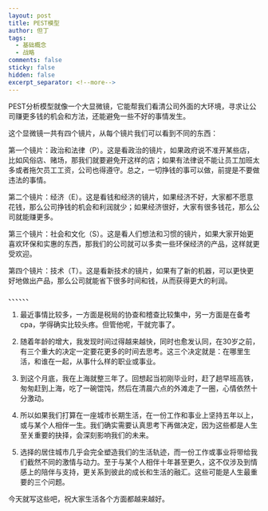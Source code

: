 ```yaml
---
layout: post
title: PEST模型
author: 但丁
tags:
  - 基础概念
  - 战略
comments: false
sticky: false
hidden: false
excerpt_separator: <!--more-->
---
```

PEST分析模型就像一个大显微镜，它能帮我们看清公司外面的大环境，寻求让公司赚更多钱的机会和方法，还能避免一些不好的事情发生。

这个显微镜一共有四个镜片，从每个镜片我们可以看到不同的东西：

<!--more-->
第一个镜片：政治和法律（P）。这是看政治的镜片，如果政府说不准开某些店，比如风俗店、赌场，那我们就要避免开这样的店；如果有法律说不能让员工加班太多或者拖欠员工工资，公司也得遵守。总之，一切挣钱的事可以做，前提是不要做违法的事情。

第二个镜片：经济（E）。这是看钱和经济的镜片，如果经济不好，大家都不愿意花钱，那么公司挣钱的机会和利润就少；如果经济很好，大家有很多钱花，那么公司就能赚更多。

第三个镜片：社会和文化（S）。这是看人们想法和习惯的镜片，如果大家开始更喜欢环保和实惠的东西，那我们的公司就可以多卖一些环保经济的产品，这样就更受欢迎。

第四个镜片：技术（T）。这是看新技术的镜片，如果有了新的机器，可以更快更好地做出产品，那么公司就能省下很多时间和钱，从而获得更大的利润。

、、、、、、

1. 最近事情比较多，一方面是税局的协查和稽查比较集中，另一方面是在备考cpa，学得确实比较头疼。但管他呢，干就完事了。

2. 随着年龄的增大，我发现时间过得越来越快，同时也愈发认同，在30岁之前，有三个重大的决定一定要花更多的时间去思考。这三个决定就是：在哪里生活，和谁在一起，从事什么样的职业或事业。

3. 到这个月底，我在上海就整三年了。回想起当初刚毕业时，赶了趟早班高铁，匆匆赶到上海，吃了一碗馄饨，然后在清晨六点的外滩走了一圈，心情依然十分激动。

4. 所以如果我们打算在一座城市长期生活，在一份工作和事业上坚持五年以上，或与某个人相伴一生。我们确实需要认真思考下再做决定，因为这些都是人生至关重要的抉择，会深刻影响我们的未来。

5. 选择的居住城市几乎会完全塑造我们的生活轨迹，而一份工作或事业将带给我们截然不同的激情与动力。至于与某个人相伴十年甚至更久，这不仅涉及到情感上的陪伴与支持，更关系到彼此的成长和生活的融汇。这些可能是人生最重要的三个问题。


今天就写这些吧，祝大家生活各个方面都越来越好。